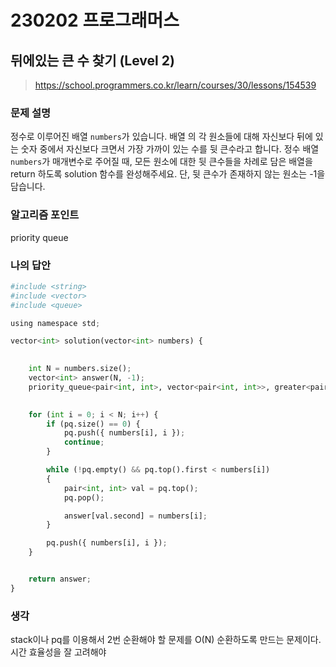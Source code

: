 # 230202 프로그래머스

## 뒤에있는 큰 수 찾기 (Level 2)

> https://school.programmers.co.kr/learn/courses/30/lessons/154539

### 문제 설명

정수로 이루어진 배열 `numbers`가 있습니다. 배열 의 각 원소들에 대해 자신보다 뒤에 있는 숫자 중에서 자신보다 크면서 가장 가까이 있는 수를 뒷 큰수라고 합니다.
정수 배열 `numbers`가 매개변수로 주어질 때, 모든 원소에 대한 뒷 큰수들을 차례로 담은 배열을 return 하도록 solution 함수를 완성해주세요. 단, 뒷 큰수가 존재하지 않는 원소는 -1을 담습니다.

### 알고리즘 포인트

priority queue

### 나의 답안

```python
#include <string>
#include <vector>
#include <queue>

using namespace std;

vector<int> solution(vector<int> numbers) {
	

	int N = numbers.size();
	vector<int> answer(N, -1);
	priority_queue<pair<int, int>, vector<pair<int, int>>, greater<pair<int, int>>> pq; // 값, idx
	

	for (int i = 0; i < N; i++) {
		if (pq.size() == 0) {
			pq.push({ numbers[i], i });
			continue;
		}

		while (!pq.empty() && pq.top().first < numbers[i])
		{
			pair<int, int> val = pq.top();
			pq.pop();

			answer[val.second] = numbers[i];
		}

		pq.push({ numbers[i], i });
	}


	return answer;
}
```

### 생각

stack이나 pq를 이용해서 2번 순환해야 할 문제를 O(N) 순환하도록 만드는 문제이다. 시간 효율성을 잘 고려해야
